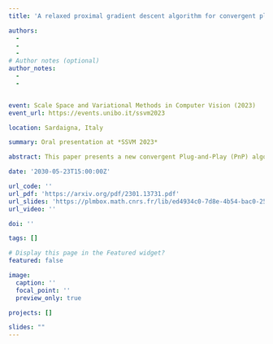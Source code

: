 ```yaml
---
title: 'A relaxed proximal gradient descent algorithm for convergent plug-and-play with proximal denoiser'

authors:
  -
  - 
  - 
# Author notes (optional)
author_notes:
  - 
  - 


event: Scale Space and Variational Methods in Computer Vision (2023)
event_url: https://events.unibo.it/ssvm2023

location: Sardaigna, Italy

summary: Oral presentation at *SSVM 2023*

abstract: This paper presents a new convergent Plug-and-Play (PnP) algorithm. PnP methods are efficient iterative algorithms for solving image inverse problems formulated as the minimization of the sum of a data-fidelity term and a regularization term. PnP methods perform regularization by plugging a pre-trained denoiser in a proximal algorithm, such as Proximal Gradient Descent (PGD). To ensure convergence of PnP schemes, many works study specific parametrizations of deep denoisers. However, existing results require either unverifiable or suboptimal hypotheses on the denoiser, or assume restrictive conditions on the parameters of the inverse problem. Observing that these limitations can be due to the proximal algorithm in use, we study a relaxed version of the PGD algorithm for minimizing the sum of a convex function and a weakly convex one. When plugged with a relaxed proximal denoiser, we show that the proposed PnP-αPGD algorithm converges for a wider range of regularization parameters, thus allowing more accurate image restoration.

date: '2030-05-23T15:00:00Z'

url_code: ''
url_pdf: 'https://arxiv.org/pdf/2301.13731.pdf'
url_slides: 'https://plmbox.math.cnrs.fr/lib/ed4934c0-7d8e-4b54-bac0-250fc0037f17/file/SSVM.pdf'
url_video: ''

doi: ''

tags: []

# Display this page in the Featured widget?
featured: false

image:
  caption: ''
  focal_point: ''
  preview_only: true

projects: []

slides: ""
---
```



